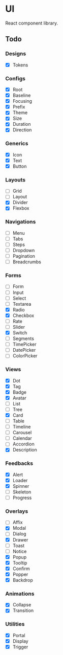 # UI

React component library.

## Todo

### Designs

- [x] Tokens

### Configs

- [x] Root
- [x] Baseline
- [x] Focusing
- [x] Prefix
- [x] Theme
- [x] Size
- [x] Duration
- [x] Direction

### Generics

- [x] Icon
- [x] Text
- [x] Button

### Layouts

- [ ] Grid
- [ ] Layout
- [x] Divider
- [x] Flexbox

### Navigations

- [ ] Menu
- [ ] Tabs
- [ ] Steps
- [ ] Dropdown
- [ ] Pagination
- [ ] Breadcrumbs

### Forms

- [ ] Form
- [ ] Input
- [ ] Select
- [ ] Textarea
- [x] Radio
- [x] Checkbox
- [ ] Rate
- [ ] Slider
- [x] Switch
- [ ] Segments
- [ ] TimePicker
- [ ] DatePicker
- [ ] ColorPicker

### Views

- [x] Dot
- [x] Tag
- [x] Badge
- [x] Avatar
- [ ] List
- [ ] Tree
- [x] Card
- [ ] Table
- [ ] Timeline
- [ ] Carousel
- [ ] Calendar
- [ ] Accordion
- [x] Description

### Feedbacks

- [x] Alert
- [x] Loader
- [x] Spinner
- [ ] Skeleton
- [ ] Progress

### Overlays

- [ ] Affix
- [x] Modal
- [ ] Dialog
- [x] Drawer
- [ ] Toast
- [ ] Notice
- [x] Popup
- [x] Tooltip
- [x] Confirm
- [x] Popper
- [x] Backdrop

### Animations

- [x] Collapse
- [x] Transition

### Utilities

- [x] Portal
- [x] Display
- [x] Trigger
